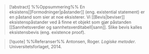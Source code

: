 
> [!abstract] %%Oppsummering%%
En eksistens[[Formodninger|påstander]] (eng. existential statement) er en påstand som sier at noe eksisterer. Vi [[Bevis|beviser]] eksistenspåstander ved å finne et objekt som gjør påstanden [[Sannhetsverdier og sannhetsverditabell|sann]]. Slike bevis kalles eksistensbevis (eng. existence proof).

> [!quote] %%Referanser%%
Antonsen, Roger. *Logiske metoder*. Universitetsforlaget, 2014.